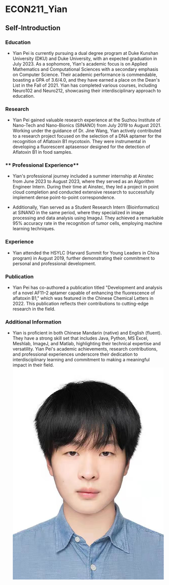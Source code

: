 # ECON211_Yian
## Self-Introduction
### **Education**
- Yian Pei is currently pursuing a dual degree program at Duke Kunshan University (DKU) and Duke University, with an expected graduation in July 2023. As a sophomore, Yian's academic focus is on Applied Mathematics and Computational Sciences with a secondary emphasis on Computer Science. Their academic performance is commendable, boasting a GPA of 3.6/4.0, and they have earned a place on the Dean's List in the Fall of 2021. Yian has completed various courses, including Neuro102 and Neuro212, showcasing their interdisciplinary approach to education.

### **Research**
- Yian Pei gained valuable research experience at the Suzhou Institute of Nano-Tech and Nano-Bionics (SINANO) from July 2019 to August 2021. Working under the guidance of Dr. Jine Wang, Yian actively contributed to a research project focused on the selection of a DNA aptamer for the recognition of Aflatoxin B1 mycotoxin. They were instrumental in developing a fluorescent aptasensor designed for the detection of Aflatoxin B1 in food samples.

### ** Professional Experience**
- Yian's professional journey included a summer internship at Ainstec from June 2023 to August 2023, where they served as an Algorithm Engineer Intern. During their time at Ainstec, they led a project in point cloud completion and conducted extensive research to successfully implement dense point-to-point correspondence.

- Additionally, Yian served as a Student Research Intern (Bioinformatics) at SINANO in the same period, where they specialized in image processing and data analysis using ImageJ. They achieved a remarkable 95% accuracy rate in the recognition of tumor cells, employing machine learning techniques.

### **Experience**
- Yian attended the HSYLC (Harvard Summit for Young Leaders in China program) in August 2019, further demonstrating their commitment to personal and professional development.

### **Publication**
- Yian Pei has co-authored a publication titled "Development and analysis of a novel AF11–2 aptamer capable of enhancing the fluorescence of aflatoxin B1," which was featured in the Chinese Chemical Letters in 2022. This publication reflects their contributions to cutting-edge research in the field.

### **Additional Information**
- Yian is proficient in both Chinese Mandarin (native) and English (fluent). They have a strong skill set that includes Java, Python, MS Excel, Meshlab, ImageJ, and Matlab, highlighting their technical expertise and versatility. Yian Pei's academic achievements, research contributions, and professional experiences underscore their dedication to interdisciplinary learning and commitment to making a meaningful impact in their field.
![](yian.jpg)
